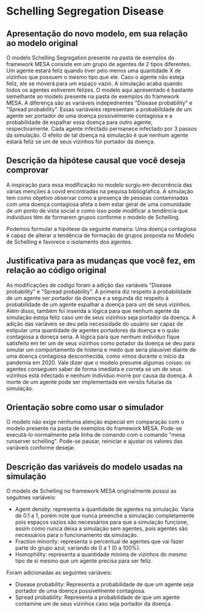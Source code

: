 # Schelling Segregation Disease

## Apresentação do novo modelo, em sua relação ao modelo original

O modelo Schelling Segregation presente na pasta de exemplos do framework MESA consiste em um grupo de agentes de 2 tipos diferentes. Um agente estará feliz quando tiver pelo menos uma quantidade X de vizinhos que possuem o mesmo tipo que ele. Caso o agente não esteja feliz, ele se moverá para um espaço vazio. A simulação acaba quando todos os agentes estiverem felizes.
O modelo aqui apresentado é bastante semelhante ao modelo presente na pasta de exemplos do framework MESA. A diferença são as variáveis indepednentes "Disease probability" e "Spread probability". Essas variáveies representam a probabilidade de um agente ser portador de uma doença possivelmente contagiosa e a probabilidade de espalhar essa doença para outro agente, respectivamente. Cada agente infectado permanece infectado por 3 passos da simulação.
 O efeito de tal doença na simulação é que nenhum agente estará feliz se um de seus vizinhos for portador da doença. 

## Descrição da hipótese causal que você deseja comprovar

A inspiração para essa modificação no modelo surgiu em decorrência das várias menções à covid encontradas na pequisa bibliogŕafica. A simulação tem como objetivo observar como a presença de pessoas contaminadas com uma doença contagiosa afeta o bem estar geral de uma comunidade de um ponto de vista social e como isso pode modificar a tendência que indivíduos têm de formarem grupos conforme o modelo de Schelling.

Podemos formular a hipótese da seguinte maneira: Uma doença contagiosa é capaz de alterar a tendência de formação de grupos proposta no Modelo de Schelling e favorece o isolamento dos agentes.

## Justificativa para as mudanças que você fez, em relação ao código original

As modificações de código foram a adição das variáveis "Disease probability" e "Spread probability". A primeira diz respeito à probabilidade de um agente ser portador da doença e a segunda diz respeito à probabilidade de um agente espalhar a doença para um de seus vizinhos. Além disso, também foi inserida a lógica para que nenhum agente da simulação esteja feliz caso um de seus vizinhos seja portador da doença.
A adição das variáveis se deu pela necessidade do usuário ser capaz de estipular uma quantidade de agentes portadores da doença e o quão contagiosa a doneça seria. A lógica para que nenhum indivíduo fique satisfeito em ter um de seus vizinhos como potador da doença se deu para simular um comportamento de histeria e medo que seria plausível diante de uma doença contagiosa desconhecida, como vimos durante o início da pandemia em 2020. Vale dizer que o modelo presume algumas coisas: os agentes conseguem saber de forma imediata e correta se um de seus vizinhos está infectado e nenhum indivíduo morre por causa da doença. A morte de um agente pode ser implementada em versõs futuras da simulação.

## Orientação sobre como usar o simulador

O modelo não exige nenhuma atenção especial em comparação com o modelo presente na pasta de exemplos do framework MESA. Pode-se executá-lo normalmente pela linha de comando com o comando "mesa runserver schelling". Pode-se pausar, reiniciar e ajustar os valores das variáveis conforme desejar.

## Descrição das variáveis do modelo usadas na simulação

O modelo de Schelling no framework MESA originalmente possui as seguitnes variáveis:
- Agent density: representa a quantidade de agentes na simulação. Varia de 0.1 a 1, porém note que nunca preenche a simulação completamente pois espaços vazios são necessários para que a simulação funcione, assim como nunca deixa a simulação sem agentes, pois agentes são necessários para o funcionamento da simulação.
- Fraction minority: representa o percentual de agentes que vai fazer parte do grupo azul, variando de 0 a 1 (0 a 100%).
- Homophility: representa a quantidade mínima de vizinhos do mesmo tipo de si mesmo que um agente precisa para ser feliz.

Foram adicionadas as seguintes variáveis:
- Disease probability: Representa a probabilidade de que um agente seja portador de uma doença possivelmente contagiosa.
- Spread probability: Representa a probabilidade de que um agente contamine um de seus vizinhos caso seja portador da doença.
